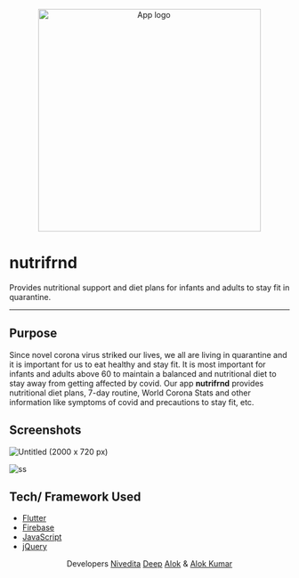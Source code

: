 <p align="center">
  <img style="border-width: 0" width="400" height="400" src="https://user-images.githubusercontent.com/53803245/109621486-08865e80-7b61-11eb-8546-746c1c794b53.png" alt=" App logo">
</p>

# nutrifrnd

Provides nutritional support and diet plans for infants and adults to stay fit in quarantine.

---

## Purpose
Since novel corona virus striked our lives, we all are living in quarantine and it is important for us to eat healthy and stay fit. It is most important for infants and adults above 60 to maintain a balanced and nutritional diet to stay away from getting affected by covid. Our app **nutrifrnd** provides nutritional diet plans, 7-day routine, World Corona Stats and other information like symptoms of covid and precautions to stay fit, etc.

## Screenshots
![Untitled (2000 x 720 px)](https://user-images.githubusercontent.com/56059682/150101170-cce82c71-0f03-40da-b412-c13b5c0b8d4c.jpg)

![ss](https://user-images.githubusercontent.com/53803245/109620579-0cfe4780-7b60-11eb-9e8d-a88a70cb71ae.jpg)

## Tech/ Framework Used
- [Flutter](https://flutter.dev/)
- [Firebase](https://firebase.google.com/)
- [JavaScript](https://www.javascript.com/)
- [jQuery](https://jquery.com/)

<p align="center">Developers <a href="https://github.com/Nivedita-coder">Nivedita</a> <a href="https://github.com/deepdhar">Deep</a> <a href="https://github.com/alokkumax">Alok</a> & <a href="https://github.com/ALOKARYAN51">Alok Kumar</a></p>
